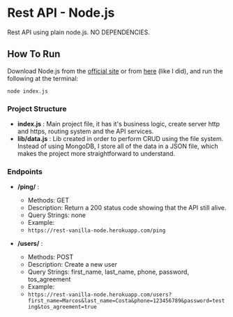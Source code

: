 # Rest API - Node.js
Rest API using plain node.js. NO DEPENDENCIES.

## How To Run
Download Node.js from the [official  site](https://nodejs.org/en/download/) or from [here](https://github.com/creationix/nvm) (like I did), and run the following at the terminal:

```
node index.js
```
### Project Structure
 * **index.js** : Main project file, it has it's business logic, create server http and https, routing system and the API services.
 * **lib/data.js** : Lib created in order to perform CRUD using the file system. Instead of using MongoDB, I store all of the data in a JSON file, which makes the project more straightforward to understand.
 
### Endpoints 
 - **/ping/** : 
    - Methods: GET
    - Description: Return a 200 status code showing that the API still alive.
    - Query Strings: none
    - Example:
    - ```https://rest-vanilla-node.herokuapp.com/ping```

 - **/users/** : 
    - Methods: POST
    - Description: Create a new user
    - Query Strings: first_name, last_name, phone, password, tos_agreement
    - Example:
    - ```https://rest-vanilla-node.herokuapp.com/users?first_name=Marcos&last_name=Costa&phone=123456789&password=testing&tos_agreement=true```
